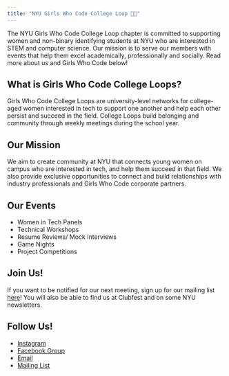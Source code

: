 ```yaml
---
title: "NYU Girls Who Code College Loop 👩‍💻"
---
```


The NYU Girls Who Code College Loop chapter is committed to supporting women and non-binary identifying students at NYU who are interested in STEM and computer science. Our mission is to serve our members with events that help them excel academically, professionally and socially. Read more about us and Girls Who Code below!

## What is Girls Who Code College Loops?

Girls Who Code College Loops are university-level networks for college-aged women interested in tech to support one another and help each other persist and succeed in the field. College Loops build belonging and community through weekly meetings during the school year.

## Our Mission

We aim to create community at NYU that connects young women on campus who are interested in tech, and help them succeed in that field. We also provide exclusive opportunities to connect and build relationships with industry professionals and Girls Who Code corporate partners. 

## Our Events

* Women in Tech Panels
* Technical Workshops
* Resume Reviews/ Mock Interviews
* Game Nights
* Project Competitions

## Join Us!
If you want to be notified for our next meeting, sign up for our mailing list [here]()! You will also be able to find us at Clubfest and on some NYU newsletters.

## Follow Us!
* [Instagram](https://www.instagram.com/gwcnyu/)
* [Facebook Group]()
* [Email](mailto:nyugwc@gmail.com)
* [Mailing List](http://eepurl.com/gTnIjz)
